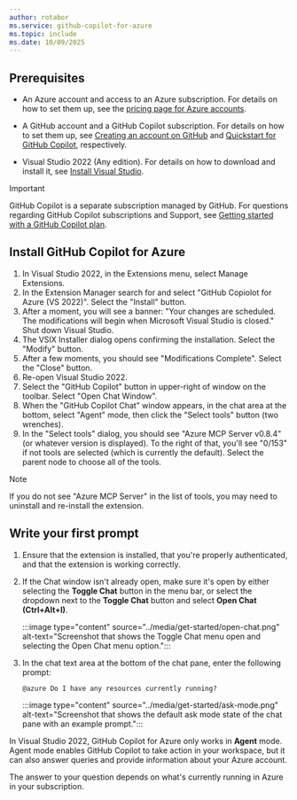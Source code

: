 ```yaml
---
author: rotabor
ms.service: github-copilot-for-azure
ms.topic: include
ms.date: 10/09/2025
---
```


## Prerequisites

- An Azure account and access to an Azure subscription. For details on how to set them up, see the [pricing page for Azure accounts](https://azure.microsoft.com/pricing/purchase-options/azure-account).

- A GitHub account and a GitHub Copilot subscription. For details on how to set them up, see [Creating an account on GitHub](https://docs.github.com/en/get-started/start-your-journey/creating-an-account-on-github) and [Quickstart for GitHub Copilot](https://docs.github.com/en/copilot/quickstart), respectively.

- Visual Studio 2022 (Any edition). For details on how to download and install it, see [Install Visual Studio](/visualstudio/install/install-visual-studio).

>[!IMPORTANT]
>GitHub Copilot is a separate subscription managed by GitHub. For questions regarding GitHub Copilot subscriptions and Support, see [Getting started with a GitHub Copilot plan](https://docs.github.com/en/copilot/how-tos/manage-your-account/get-started-with-a-copilot-plan).


## Install GitHub Copilot for Azure

1. In Visual Studio 2022, in the Extensions menu, select Manage Extensions. 
1. In the Extension Manager search for and select "GitHub Copiolot for Azure (VS 2022)". Select the "Install" button.
1. After a moment, you will see a banner: "Your changes are scheduled. The modifications will begin when Microsoft Visual Studio is closed." Shut down Visual Studio.
1. The VSIX Installer dialog opens confirming the installation. Select the "Modify" button.
1. After a few moments, you should see "Modifications Complete". Select the "Close" button.
1. Re-open Visual Studio 2022.
1. Select the "GitHub Copilot" button in upper-right of window on the toolbar. Select "Open Chat Window".
1. When the "GitHub Copilot Chat" window appears, in the chat area at the bottom, select "Agent" mode, then click the "Select tools" button (two wrenches).
1. In the "Select tools" dialog, you should see "Azure MCP Server v0.8.4" (or whatever version is displayed). To the right of that, you'll see "0/153" if not tools are selected (which is currently the default). Select the parent node to choose all of the tools.

> [!Note]
> If you do not see "Azure MCP Server" in the list of tools, you may need to uninstall and re-install the extension.

## Write your first prompt

1. Ensure that the extension is installed, that you're properly authenticated, and that the extension is working correctly.

1. If the Chat window isn't already open, make sure it's open by either selecting the **Toggle Chat** button in the menu bar, or select the dropdown next to the **Toggle Chat** button and select **Open Chat (Ctrl+Alt+I)**.

   :::image type="content" source="../media/get-started/open-chat.png" alt-text="Screenshot that shows the Toggle Chat menu open and selecting the Open Chat menu option.":::

1. In the chat text area at the bottom of the chat pane, enter the following prompt:

   ```prompt
   @azure Do I have any resources currently running?
   ```

   :::image type="content" source="../media/get-started/ask-mode.png" alt-text="Screenshot that shows the default ask mode state of the chat pane with an example prompt.":::

In Visual Studio 2022, GitHub Copilot for Azure only works in **Agent** mode.  Agent mode enables GitHub Copilot to take action in your workspace, but it can also answer queries and provide information about your Azure account.

The answer to your question depends on what's currently running in Azure in your subscription.


